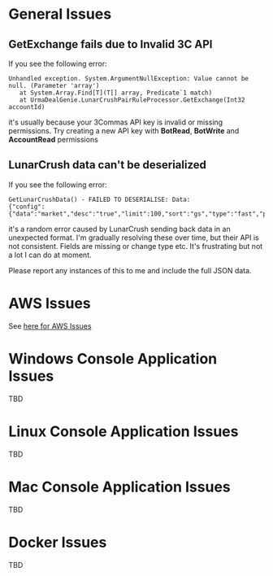 # General Issues

## GetExchange fails due to Invalid 3C API 
If you see the following error:
```
Unhandled exception. System.ArgumentNullException: Value cannot be null. (Parameter 'array')
   at System.Array.Find[T](T[] array, Predicate`1 match)
   at UrmaDealGenie.LunarCrushPairRuleProcessor.GetExchange(Int32 accountId)
```
it's usually because your 3Commas API key is invalid or missing permissions. Try creating a new API key with **BotRead**, **BotWrite** and **AccountRead** permissions

## LunarCrush data can't be deserialized
If you see the following error:
```
GetLunarCrushData() - FAILED TO DESERIALISE: Data:
{"config":{"data":"market","desc":"true","limit":100,"sort":"gs","type":"fast","page":0,"total_rows":3478,"btc":
```
it's a random error caused by LunarCrush sending back data in an unexpected format. I'm gradually resolving these over time, but their API is not consistent. Fields are missing or change type etc. It's frustrating but not a lot I can do at moment.

Please report any instances of this to me and include the full JSON data.

# AWS Issues
See [here for AWS Issues](README-AWS.md#troubleshooting)

# Windows Console Application Issues
TBD

# Linux Console Application Issues
TBD

# Mac Console Application Issues
TBD

# Docker Issues
TBD
